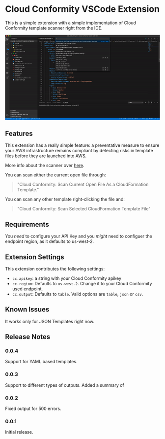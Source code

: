 # Cloud Conformity VSCode Extension

This is a simple extension with a simple implementation of Cloud Conformity template scanner right from the IDE.

![Extension working on VSCode](extension.gif)

## Features

This extension has a really simple feature: a preventative measure to ensure your AWS infrastructure remains compliant by detecting risks in template files before they are launched into AWS.

More info about the scanner over [here](https://github.com/cloudconformity/documentation-api/blob/master/TemplateScanner.md).

You can scan either the current open file through:
> "Cloud Conformity: Scan Current Open File As a CloudFormation Template."

You can scan any other template right-clicking the file and:
> "Cloud Conformity: Scan Selected CloudFormation Template File"

## Requirements

You *need* to configure your API Key and you *might* need to configuer the endpoint region, as it defaults to us-west-2. 

## Extension Settings

This extension contributes the following settings:

* `cc.apikey`: a string with your Cloud Conformity apikey
* `cc.region`: Defaults to `us-west-2`. Change it to your Cloud Conformity used endpoint. 
* `cc.output`: Defaults to `table`. Valid options are `table`, `json` or `csv`. 

## Known Issues

It works only for JSON Templates right now.

## Release Notes

### 0.0.4

Support for YAML based templates.

### 0.0.3

Support to different types of outputs. Added a summary of 

### 0.0.2

Fixed output for 500 errors.

### 0.0.1

Initial release.
